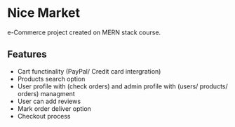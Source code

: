 # Nice Market

e-Commerce project created on MERN stack course. 

## Features

* Cart functinality (PayPal/ Credit card intergration)
* Products search option
* User profile with (check orders) and admin profile with (users/ products/ orders) managment
* User can add reviews
* Mark order deliver option
* Checkout process
